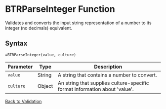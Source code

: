 # BTRParseInteger Function

Validates and converts the input string representation of a number to its integer (no decimals) equivalent.

## Syntax

```excel
=BTRParseInteger(value, culture)
```

Parameter | Type | Description
---|---|---
`value` | String | A string that contains a number to convert.
`culture` | Object | An string that supplies culture-specific format information about 'value'.

[Back to Validation](RBLeValidation.md)